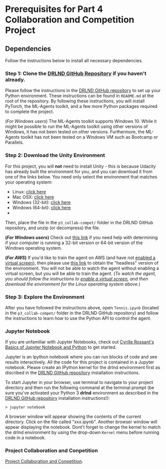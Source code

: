 # **Prerequisites for Part 4 Collaboration and Competition Project** 

## Dependencies

Follow the instructions below to install all necessary dependencies.

### **Step 1:** Clone the [DRLND GitHub Repository](https://github.com/udacity/deep-reinforcement-learning#dependencies) if you haven't already. 

Please follow the instructions in the [DRLND GitHub repository](https://github.com/udacity/deep-reinforcement-learning#dependencies) to set up your Python environment. These instructions can be found in `README.md` at the root of the repository. By following these instructions, you will install PyTorch, the ML-Agents toolkit, and a few more Python packages required to complete the project.

(_For Windows users_) The ML-Agents toolkit supports Windows 10. While it might be possible to run the ML-Agents toolkit using other versions of Windows, it has not been tested on other versions. Furthermore, the ML-Agents toolkit has not been tested on a Windows VM such as Bootcamp or Parallels.

### **Step 2:**  Download the Unity Environment

For this project, you will **not** need to install Unity - this is because Udacity has already built the environment for you, and you can download it from one of the links below. You need only select the environment that matches your operating system:

- Linux: [click here](https://s3-us-west-1.amazonaws.com/udacity-drlnd/P3/Tennis/Tennis_Linux.zip)
- Mac OSX: [click here](https://s3-us-west-1.amazonaws.com/udacity-drlnd/P3/Tennis/Tennis.app.zip)
- Windows (32-bit): [click here](https://s3-us-west-1.amazonaws.com/udacity-drlnd/P3/Tennis/Tennis_Windows_x86.zip)
- Windows (64-bit): [click here](https://s3-us-west-1.amazonaws.com/udacity-drlnd/P3/Tennis/Tennis_Windows_x86_64.zip)
- 
Then, place the file in the `p3_collab-compet/` folder in the DRLND GitHub repository, and unzip (or decompress) the file.

**(_For Windows users_)** Check out [this link](https://support.microsoft.com/en-us/help/827218/how-to-determine-whether-a-computer-is-running-a-32-bit-version-or-64) if you need help with determining if your computer is running a 32-bit version or 64-bit version of the Windows operating system.

**(_For AWS_)** If you'd like to train the agent on AWS (and have not [enabled a virtual screen](https://github.com/Unity-Technologies/ml-agents/blob/master/docs/Training-on-Amazon-Web-Service.md)), then please use [this link](https://s3-us-west-1.amazonaws.com/udacity-drlnd/P1/Banana/Banana_Linux_NoVis.zip) to obtain the "headless" version of the environment. You will not be able to watch the agent without enabling a virtual screen, but you will be able to train the agent. (_To watch the agent, you should follow the instructions to [enable a virtual screen](https://github.com/Unity-Technologies/ml-agents/blob/master/docs/Training-on-Amazon-Web-Service.md), and then download the environment for the Linux operating system above._)

### **Step 3**: Explore the Environment

After you have followed the instructions above, open `Tennis.ipynb` (located in the `p3_collab-compet/` folder in the DRLND GitHub repository) and follow the instructions to learn how to use the Python API to control the agent.


### **Jupyter Notebook**

If you are unfamiliar with Jupyter Notebooks, check out <A HREF="https://www.packtpub.com/books/content/basics-jupyter-notebook-and-python" target="_blank">Cyrille Rossant's Basics of Jupyter Notebook and Python</A> to get started.

Jupyter is an Ipython notebook where you can run blocks of code and see results interactively. All the code for this project is contained in a Jupyter notebook. Please create an IPython kernel for the drlnd environment first as discribed in the [DRLND GitHub repository](https://github.com/udacity/deep-reinforcement-learning#dependencies) installation instructions.

To start Jupyter in your browser, use terminal to navigate to your project directory and then run the following command at the terminal prompt (be sure you've activated your Python 3 **drlnd** environment as described in the [DRLND GitHub repository](https://github.com/udacity/deep-reinforcement-learning#dependencies) installation instructions!):

`> jupyter notebook`

A browser window will appear showing the contents of the current directory.  Click on the file called "xxx.ipynb".  Another browser window will appear displaying the notebook. Dont't forget to change the kernel to match the drlnd environment by using the drop-down `Kernel` menu before running code in a notebook.

### Project Collaboration and Conpetition

[Project Collaboration and Conpetition](../Part4_Project_Collaboration_and_Competition/).